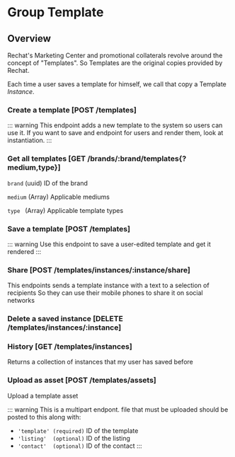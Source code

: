 # Group Template

## Overview
Rechat's Marketing Center and promotional collaterals revolve around the concept of "Templates".
So Templates are the original copies provided by Rechat.

Each time a user saves a template for himself, we call that copy a Template _Instance_.

### Create a template [POST /templates]
::: warning
  This endpoint adds a new template to the system so users can use it.
  If you want to save and endpoint for users and render them, look at instantiation.
:::
<!-- include(tests/template/create.md) -->

### Get all templates [GET /brands/:brand/templates{?medium,type}]

`brand` (uuid) ID of the brand

`medium` (Array) Applicable mediums

`type `  (Array) Applicable template types

<!-- include(tests/template/getForBrand.md) -->

### Save a template [POST /templates]
::: warning
  Use this endpoint to save a user-edited template and get it rendered
:::
<!-- include(tests/template/instantiate.md) -->

### Share [POST /templates/instances/:instance/share]
This endpoints sends a template instance with a text to a selection of recipients
So they can use their mobile phones to share it on social networks
<!-- include(tests/template/share.md) -->

### Delete a saved instance [DELETE /templates/instances/:instance]
<!-- include(tests/template/deleteInstance.md) -->

### History [GET /templates/instances]
Returns a collection of instances that my user has saved before
<!-- include(tests/template/getMine.md) -->

### Upload as asset [POST /templates/assets]
Upload a template asset

::: warning
  This is a multipart endpont.
  file that must be uploaded should be posted to this along with:

  * `'template' (required)` ID of the template
  * `'listing'  (optional)` ID of the listing
  * `'contact'  (optional)` ID of the contact
:::

<!-- include(tests/template/createAsset.md) -->

